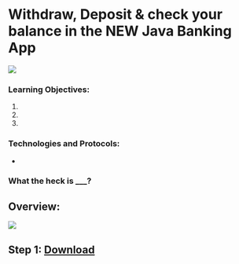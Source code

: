 # Withdraw, Deposit & check your balance in the NEW Java Banking App 

![](images/.png)

### Learning Objectives:
1. 
2.
3.

### Technologies and Protocols:
* 

### What the heck is ___?

## Overview:

![](images/.png)

## Step 1: [Download](https://www.virtualbox.org/wiki/Downloads "Virtual Box")


